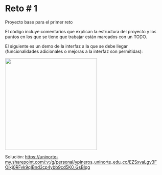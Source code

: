 # Reto # 1

Proyecto base para el primer reto

El código incluye comentarios que explican la estructura del proyecto y los puntos en los que se tiene que trabajar están marcados con un TODO. 

El siguiente es un demo de la interfaz a la que se debe llegar (funcionalidades adicionales o mejoras a la interfaz son permitidas):

<img src="https://user-images.githubusercontent.com/4458129/173209201-ecf02c3e-8571-42a0-92d5-5a9111f5b3b0.gif" width="300" />

Solución:
https://uninorte-my.sharepoint.com/:v:/g/personal/ypineros_uninorte_edu_co/EZSxvaLgv3FOikj0RFvk9qIBnd3cp4ybb9cd5K0_GsBlqg
